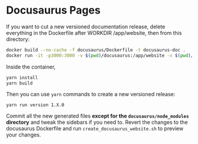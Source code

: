 Docusaurus Pages
===

If you want to cut a new versioned documentation release, delete everything
in the Dockerfile after WORKDIR /app/website, then from this directory:

```bash
docker build --no-cache -f docusaurus/Dockerfile -t docusaurus-doc .
docker run -it -p3000:3000 -v $(pwd)/docusaurus:/app/website -v $(pwd)/readmes:/app/docs docusaurus-doc bash
```

Inside the container,

```bash
yarn install
yarn build
```

Then you can use `yarn` commands to create a new versioned release:

```
yarn run version 1.X.0
```

Commit all the new generated files **except for the `docusaurus/node_modules` 
directory** and tweak the sidebars if you need to. Revert the changes to the 
docusaurus Dockerfile and run `create_docusaurus_website.sh` to preview your
changes.
